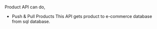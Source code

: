 Product API can do,
- Push & Pull Products
This API gets product to e-commerce database from sql database.
